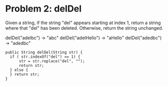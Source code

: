 # Problem 2: delDel

Given a string, if the string "del" appears starting at index 1, return a string where that "del" has been deleted. Otherwise, return the string unchanged.

delDel("adelbc") → "abc"
delDel("adelHello") → "aHello"
delDel("adedbc") → "adedbc"

```
public String delDel(String str) {
  if ( str.indexOf("del") == 1) {
      str = str.replace("del", "");
      return str;
  } else {
  } return str;
}
```
